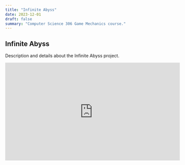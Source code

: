```yaml
---
title: "Infinite Abyss"
date: 2023-12-01
draft: false
summary: "Computer Science 306 Game Mechanics course."
---
```


## Infinite Abyss

Description and details about the Infinite Abyss project.

<div class="video-container">
    <iframe width="560" height="315" src="https://www.youtube.com/embed/VIDEO_ID" frameborder="0" allowfullscreen></iframe>
</div>
